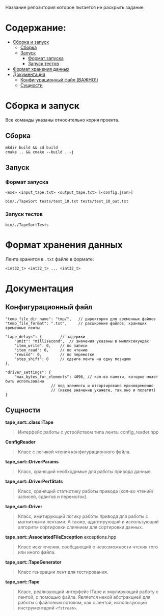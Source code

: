 Название репозитория которое пытается не раскрыть задание.

# Содержание:

-   [Сборка и запуск](#build-and-run)
    -   [Сборка](#build)
    -   [Запуск](#run)
        -   [Формат запуска](#run-format)
        -   [Запуск тестов](#run-test)
-   [Формат хранения данных](#data-storage-format)
-   [Документация](#documentation)
    -   [Конфигурационный файл (ВАЖНО!)](#config)
    -   [Сущности](#entities)

<a id="build-and-run"></a>

# Сборка и запуск

Все команды указаны относительно корня проекта.

<a id="build"></a>

## Сборка

```
mkdir build && cd build
cmake .. && cmake --build . -j
```

<a id="run"></a>

## Запуск

<a id="run-format"></a>

### Формат запуска

```
<exe> <input_tape.txt> <output_tape.txt> [<config.json>]
```

```
bin/./TapeSort tests/test_10.txt tests/test_10_out.txt
```

<a id="run-test"></a>

### Запуск тестов

```
bin/./TapeSortTests
```

<a id="data-storage-format"></a>

# Формат хранения данных

Лента хранится в `.txt` файле в формате:

```
<int32_t> <int32_t> ... <int32_t>
```

<a id="documentation"></a>

# Документация

<a id="config"></a>

## Конфигурационный файл

```
"temp_file_dir_name": "tmp/",   // директория для временных файлов
"temp_file_format": ".txt",     // расширение файлов, хранящих временные ленты

"tape_delays": {		// задержки
	"unit": "millisecond",	// значения указаны в миллисекундах
	"item_write": 0,	// по записи
	"item_read": 0,		// по чтению
	"rewind": 0,		// по перемотке
	"step_shift": 0		// сдвига ленты на одну позицию
},

"driver_settings": {
	"max_bytes_for_elements": 4096,	// кол-во памяти, которое может быть использовано
					// под элементы и отсортировано единовременно
					// (какое значение укажете, так оно и полетит)
}
```

<a id="entities"></a>

## Сущности

**tape_sort::class ITape**

> Интерфейс работы с устройством типа лента.
> config_reader.hpp

**ConfigReader**

> Класс с логикой чтения конфигурационного файла.

**tape_sort::DriverParams**

> Класс, хранящий необходимые для работы привода данные.

**tape_sort::DriverPerfStats**

> Класс, хранящий статистику работы привода (кол-во чтений/записей, сдвигов и перемоток).

**tape_sort::Driver**

> Класс, имитирующий логику работы привода для работы с магнитными лентами. А также, адаптирующий и использующий алгоритм сортировки слиянием для сортировки данных.

**tape_sort::AssociatedFileException**
exceptions.hpp

> Класс исключения, сообщающий о невозможности чтения того или иного файла.

**tape_sort::TapeGenerator**

> Класс генерации лент для тестирования.

**tape_sort::Tape**

> Класс, реализующий интерфейс ITape и эмулирующий работу с лентой, с помощью файла. Является некой абстракцией для работы с файловым потоком, как с лентой, использующий инструментарий `<fstream>`.
